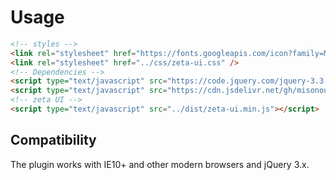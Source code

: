 # Usage

```html
<!-- styles -->
<link rel="stylesheet" href="https://fonts.googleapis.com/icon?family=Material+Icons" />
<link rel="stylesheet" href="../css/zeta-ui.css" />
<!-- Dependencies -->
<script type="text/javascript" src="https://code.jquery.com/jquery-3.3.1.min.js"></script>
<script type="text/javascript" src="https://cdn.jsdelivr.net/gh/misonou/waterpipe@2.2.0/src/waterpipe.js"></script>
<!-- zeta UI -->
<script type="text/javascript" src="../dist/zeta-ui.min.js"></script>
```

## Compatibility

The plugin works with IE10+ and other modern browsers and jQuery 3.x.

